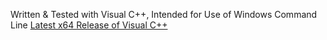 Written & Tested with Visual C++, Intended for Use of Windows Command Line
[Latest x64 Release of Visual C++](https://aka.ms/vs/17/release/vc_redist.x64.exe)
